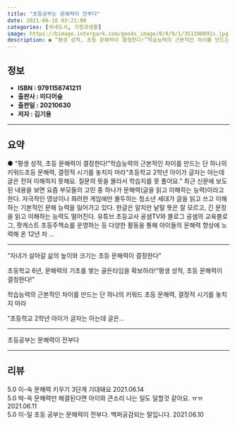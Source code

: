 ```yaml
---
title: "초등공부는 문해력이 전부다"
date: 2021-06-16 03:21:00
categories: [국내도서, 가정과생활]
image: https://bimage.interpark.com/goods_image/0/8/9/1/351190891s.jpg
description: ● “평생 성적, 초등 문해력이 결정한다!”학습능력의 근본적인 차이를 만드는 단 하나의 키워드초등 문해력, 결정적 시기를 놓치지 마라“초등학교 2학년 아이가 글자는 아는데 글은 전혀 이해하지 못해요. 질문의 뜻을 몰라서 학습지를 못 풀어요.” 최근 신문에 보도된 내용을 보면 요즘 부모
---
```


## **정보**

- **ISBN : 9791158741211**
- **출판사 : 미디어숲**
- **출판일 : 20210630**
- **저자 : 김기용**

------



## **요약**

●  “평생 성적, 초등 문해력이 결정한다!”학습능력의 근본적인 차이를 만드는 단 하나의 키워드초등 문해력, 결정적 시기를 놓치지 마라“초등학교 2학년 아이가 글자는 아는데 글은 전혀 이해하지 못해요. 질문의 뜻을 몰라서 학습지를 못 풀어요.” 최근 신문에 보도된 내용을 보면 요즘 부모들의 고민 중 하나가 문해력(글을 읽고 이해하는 능력)이라고 한다. 자극적인 영상이나 화려한 게임에만 몰두하는 청소년 세대가 글을 읽고 쓰고 이해하는 기본적인 문해 능력을 잃어가고 있다. 한글은 알지만 낱말 뜻은 잘 모르고, 긴 문장을 읽고 이해하는 능력도 떨어진다. 유튜브 초등교사 굥샘TV와 블로그 굥샘의 교육블로그, 팟캐스트 초등주책쇼를 운영하는 등 다양한 활동을 통해 아이들의 문해력 향상에 노력해 온 12년 차 ...

------

“자녀가 살아갈 삶의 높이와 크기는 초등 문해력이 결정한다”

초등학교 6년, 문해력의 기초를 쌓는 골든타임을 확보하라!“평생 성적, 초등 문해력이 결정한다!”

학습능력의 근본적인 차이를 만드는 단 하나의 키워드
초등 문해력, 결정적 시기를 놓치지 마라

“초등학교 2학년 아이가 글자는 아는데 글은... 

------


초등공부는 문해력이 전부다 

------


## **리뷰** 

5.0 이-숙 문해력 키우기 3단계 기대돼요 2021.06.14 <br/>5.0 박-옥 문해력만 해결된다면 아이와 큰소리 나는 일도 덜할것 같아요. ㅠㅠ 2021.06.11 <br/>5.0 이-일 초등 공부는 문해력이 전부다. 백퍼공감되는 말입니다. 2021.06.10 <br/>
